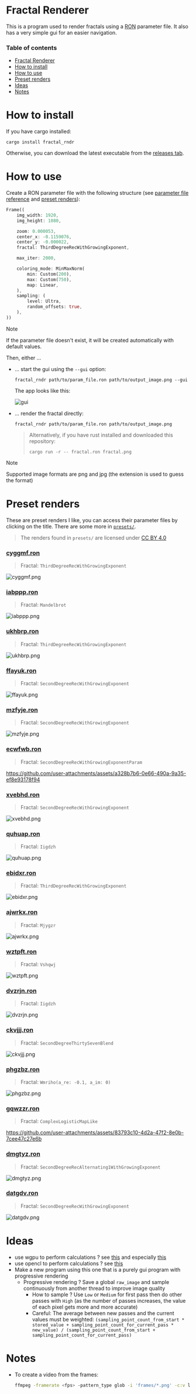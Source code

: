 # Fractal Renderer

This is a program used to render fractals using a [RON](https://docs.rs/ron/latest/ron/) parameter file. It also has a very simple gui for an easier navigation.

### Table of contents

- [Fractal Renderer](#fractal-renderer)
- [How to install](#how-to-install)
- [How to use](#how-to-use)
- [Preset renders](#preset-renders)
- [Ideas](#ideas)
- [Notes](#notes)

# How to install

If you have cargo installed:

```
cargo install fractal_rndr
```

Otherwise, you can download the latest executable from the [releases tab](https://github.com/valflrt/fractal_rndr/releases/latest).

# How to use

Create a RON parameter file with the following structure (see [parameter file reference](/REFERENCE.md) and [preset renders](#preset-renders)):

```rust
Frame((
    img_width: 1920,
    img_height: 1080,

    zoom: 0.000053,
    center_x: -0.1159076,
    center_y: -0.000022,
    fractal: ThirdDegreeRecWithGrowingExponent,

    max_iter: 2000,

    coloring_mode: MinMaxNorm(
        min: Custom(200),
        max: Custom(750),
        map: Linear,
    ),
    sampling: (
        level: Ultra,
        random_offsets: true,
    ),
))
```

> [!NOTE]
> If the parameter file doesn't exist, it will be created automatically with default values.

Then, either ...

- ... start the gui using the `--gui` option:

  ```
  fractal_rndr path/to/param_file.ron path/to/output_image.png --gui
  ```

  The app looks like this:

  ![gui](/img/gui.png)

- ... render the fractal directly:

  ```
  fractal_rndr path/to/param_file.ron path/to/output_image.png
  ```

  > Alternatively, if you have rust installed and downloaded this repository:
  >
  > ```
  > cargo run -r -- fractal.ron fractal.png
  > ```

> [!NOTE]
> Supported image formats are png and jpg (the extension is used to guess the format)

# Preset renders

These are preset renders I like, you can access their parameter files by clicking on the title. There are some more in [`presets/`](/presets/).

> The renders found in `presets/` are licensed under [CC BY 4.0](https://creativecommons.org/licenses/by/4.0/)

### [cyggmf.ron](/presets/cyggmf.ron)

> Fractal: `ThirdDegreeRecWithGrowingExponent`

![cyggmf.png](/presets/cyggmf.png)

### [iabppp.ron](/presets/iabppp.ron)

> Fractal: `Mandelbrot`

![iabppp.png](/presets/iabppp.png)

### [ukhbrp.ron](/presets/ukhbrp.ron)

> Fractal: `ThirdDegreeRecWithGrowingExponent`

![ukhbrp.png](/presets/ukhbrp.png)

### [ffayuk.ron](/presets/ffayuk.ron)

> Fractal: `SecondDegreeRecWithGrowingExponent`

![ffayuk.png](/presets/ffayuk.png)

### [mzfyje.ron](/presets/mzfyje.ron)

> Fractal: `SecondDegreeRecWithGrowingExponent`

![mzfyje.png](/presets/mzfyje.png)

### [ecwfwb.ron](/presets/ecwfwb.ron)

> Fractal: `SecondDegreeRecWithGrowingExponentParam`

https://github.com/user-attachments/assets/a328b7b6-0e66-490a-9a35-ef8e93178f94

### [xvebhd.ron](/presets/xvebhd.ron)

> Fractal: `SecondDegreeRecWithGrowingExponent`

![xvebhd.png](/presets/xvebhd.png)

### [quhuap.ron](/presets/quhuap.ron)

> Fractal: `Iigdzh`

![quhuap.png](/presets/quhuap.png)

### [ebidxr.ron](/presets/ebidxr.ron)

> Fractal: `ThirdDegreeRecWithGrowingExponent`

![ebidxr.png](/presets/ebidxr.png)

### [ajwrkx.ron](/presets/ajwrkx.ron)

> Fractal: `Mjygzr`

![ajwrkx.png](/presets/ajwrkx.png)

### [wztpft.ron](/presets/wztpft.ron)

> Fractal: `Vshqwj`

![wztpft.png](/presets/wztpft.png)

### [dvzrjn.ron](/presets/dvzrjn.ron)

> Fractal: `Iigdzh`

![dvzrjn.png](/presets/dvzrjn.png)

### [ckvjjj.ron](/presets/ckvjjj.ron)

> Fractal: `SecondDegreeThirtySevenBlend`

![ckvjjj.png](/presets/ckvjjj.png)

### [phgzbz.ron](/presets/phgzbz.ron)

> Fractal: `Wmriho(a_re: -0.1, a_im: 0)`

![phgzbz.png](/presets/phgzbz.png)

### [gqwzzr.ron](/presets/gqwzzr.ron)

> Fractal: `ComplexLogisticMapLike`

https://github.com/user-attachments/assets/83793c10-4d2a-47f2-8e0b-7cee47c27e6b

### [dmgtyz.ron](/presets/dmgtyz.ron)

> Fractal: `SecondDegreeRecAlternating1WithGrowingExponent`

![dmgtyz.png](/presets/dmgtyz.png)

### [datgdv.ron](/presets/datgdv.ron)

> Fractal: `SecondDegreeRecWithGrowingExponent`

![datgdv.png](/presets/datgdv.png)

# Ideas

- use wgpu to perform calculations ? see [this](https://github.com/gfx-rs/wgpu/blob/trunk/examples%2Fsrc%2Fhello_compute%2Fmod.rs) and especially [this](https://github.com/gfx-rs/wgpu/blob/trunk/examples%2Fsrc%2Frepeated_compute%2Fmod.rs)
- use opencl to perform calculations ? see [this](https://docs.rs/opencl3/latest/opencl3/)
- Make a new program using this one that is a purely gui program with progressive rendering
  - Progressive rendering ? Save a global `raw_image` and sample continuously from another thread to improve image quality
    - How to sample ? Use `Low` or `Medium` for first pass then do other passes with `High` (as the number of passes increases, the value of each pixel gets more and more accurate)
    - Careful: The average between new passes and the current values must be weighted: `(sampling_point_count_from_start * stored_value + sampling_point_count_for_current_pass * new_value) / (sampling_point_count_from_start + sampling_point_count_for_current_pass)`

# Notes

- To create a video from the frames:
  ```bash
  ffmpeg -framerate <fps> -pattern_type glob -i 'frames/*.png' -c:v libx264 -pix_fmt yuv420p video.mp4
  ```
